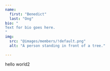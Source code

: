 ```yaml
---
name:
  first: "Benedict"
  last: "Ong"
bio: "
Text for bio goes here.
"
img:
  src: "@images/members/!default.png"
  alt: "A person standing in front of a tree."
  
---
```


hello world2
